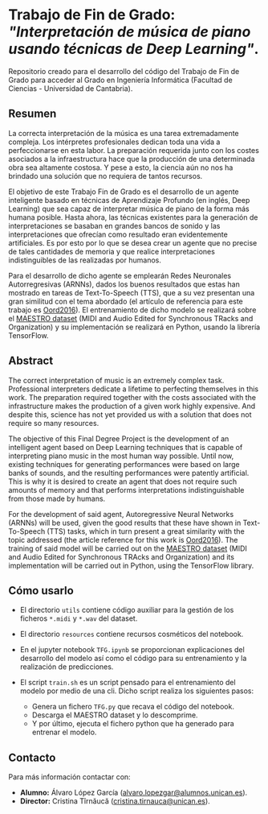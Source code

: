 # Trabajo de Fin de Grado: _"Interpretación de música de piano usando técnicas de Deep Learning"_.

Repositorio creado para el desarrollo del código del Trabajo de Fin de Grado para acceder al Grado en Ingeniería 
Informática (Facultad de Ciencias - Universidad de Cantabria).

## Resumen

La correcta interpretación de la música es una tarea extremadamente compleja. Los intérpretes profesionales dedican toda
una vida a perfeccionarse en esta labor. La preparación requerida junto con los costes asociados a la infraestructura 
hace que la producción de una determinada obra sea altamente costosa. Y pese a esto, la ciencia aún no nos ha brindado 
una solución que no requiera de tantos recursos.

El objetivo de este Trabajo Fin de Grado es el desarrollo de un agente inteligente basado en técnicas de Aprendizaje 
Profundo (en inglés, Deep Learning) que sea capaz de interpretar música de piano de la forma más humana posible. Hasta 
ahora, las técnicas existentes para la generación de interpretaciones se basaban en grandes bancos de sonido y las 
interpretaciones que ofrecían como resultado eran evidentemente artificiales. Es por esto por lo que se desea crear un 
agente que no precise de tales cantidades de memoria y que realice interpretaciones indistinguibles de las realizadas 
por humanos.

Para el desarrollo de dicho agente se emplearán Redes Neuronales Autorregresivas (ARNNs), dados los buenos resultados 
que estas han mostrado en tareas de Text-To-Speech (TTS), que a su vez presentan una gran similitud con el tema abordado 
(el artículo de referencia para este trabajo es [Oord2016](https://arxiv.org/abs/1609.03499)). El entrenamiento de dicho 
modelo se realizará sobre el [MAESTRO dataset](https://magenta.tensorflow.org/datasets/maestro) (MIDI and Audio Edited 
for Synchronous TRacks and Organization) y su implementación se realizará en Python, usando la librería TensorFlow.

## Abstract

The correct interpretation of music is an extremely complex task. Professional interpreters dedicate a lifetime to 
perfecting themselves in this work. The preparation required together with the costs associated with the infrastructure 
makes the production of a given work highly expensive. And despite this, science has not yet provided us with a solution 
that does not require so many resources.

The objective of this Final Degree Project is the development of an intelligent agent based on Deep Learning techniques 
that is capable of interpreting piano music in the most human way possible. Until now, existing techniques for 
generating performances were based on large banks of sounds, and the resulting performances were patently artificial. 
This is why it is desired to create an agent that does not require such amounts of memory and that performs 
interpretations indistinguishable from those made by humans.

For the development of said agent, Autoregressive Neural Networks (ARNNs) will be used, given the good results that 
these have shown in Text-To-Speech (TTS) tasks, which in turn present a great similarity with the topic addressed (the 
article reference for this work is [Oord2016](https://arxiv.org/abs/1609.03499)). The training of said model will be 
carried out on the [MAESTRO dataset](https://magenta.tensorflow.org/datasets/maestro) (MIDI and Audio Edited for 
Synchronous TRAcks and Organization) and its implementation will be carried out in Python, using the TensorFlow library.

## Cómo usarlo

- El directorio `utils` contiene código auxiliar para la gestión de los ficheros `*.midi` y `*.wav` del dataset.

- El directorio `resources` contiene recursos cosméticos del notebook.

- En el jupyter notebook `TFG.ipynb` se proporcionan explicaciones del desarrollo del modelo así como el código para su
entrenamiento y la realización de predicciones.

- El script `train.sh` es un script pensado para el entrenamiento del modelo por medio de una cli. Dicho script realiza 
los siguientes pasos:
  - Genera un fichero `TFG.py` que recava el código del notebook.
  - Descarga el MAESTRO dataset y lo descomprime.
  - Y por último, ejecuta el fichero python que ha generado para entrenar el modelo.

## Contacto

Para más información contactar con:
* **Alumno:** Álvaro López García ([alvaro.lopezgar@alumnos.unican.es](mailto:alvaro.lopezgar@alumnos.unican.es)).
* **Director:** Cristina Tîrnăucă ([cristina.tirnauca@unican.es](mailto:cristina.tirnauca@unican.es)).